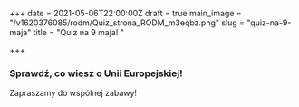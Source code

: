 +++
date = 2021-05-06T22:00:00Z
draft = true
main_image = "/v1620376085/rodm/Quiz_strona_RODM_m3eqbz.png"
slug = "quiz-na-9-maja"
title = "Quiz na 9 maja! "

+++
### Sprawdź, co wiesz o Unii Europejskiej!

Zapraszamy do wspólnej zabawy! 